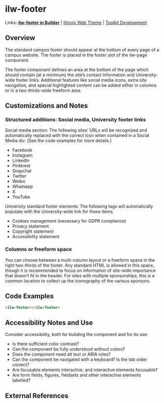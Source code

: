 # ilw-footer

Links: **[ilw-footer in Builder](https://builder3.toolkit.illinois.edu/component/ilw-footer/index.html)** |
[Illinois Web Theme](https://webtheme.illinois.edu/) |
[Toolkit Development](https://github.com/web-illinois/toolkit-management)

## Overview

The standard campus footer should appear at the bottom of every page of a campus website. The footer is placed in the footer slot of the ilw-page component.

The footer component defines an area at the bottom of the page which should contain (at a minimum) the site’s contact information and University-wide footer links. Additional features like social media icons, extra site navigation, and special highlighted content can be added either in columns or in a two-thirds-wide freeform area.

## Customizations and Notes

### Structured additions: Social media, University footer links

Social media section: The following sites’ URLs will be recognized and automatically replaced with the correct icon when contained in a Social Media div. (See the code examples for more details.)

- Facebook
- Instagram
- LinkedIn
- Pinterest
- Snapchat
- Twitter
- Weibo
- Whatsapp
- X
- YouTube

University standard footer elements: The following tags will automatically populate with the University-wide link for these items.

- Cookies management (necessary for GDPR compliance)
- Privacy statement
- Copyright statement
- Accessibility statement

### Columns or freeform space

You can choose between a multi-column layout or a freeform space in the right two-thirds of the footer.
Any standard HTML is allowed in this space, though it is recommended to focus on information of site-wide importance that doesn’t fit in the header.
For sites with multiple sponsorships, this is a common location to collect up the iconography of the various sponsors.

## Code Examples

```html
<ilw-footer></ilw-footer>
```

## Accessibility Notes and Use

Consider accessibility, both for building the component and for its use:

- Is there sufficient color contrast?
- Can the component be fully understood without colors?
- Does the component need alt text or ARIA roles?
- Can the component be navigated with a keyboard? Is the tab order correct?
- Are focusable elements interactive, and interactive elements focusable?
- Are form fields, figures, fieldsets and other interactive elements labelled?

## External References
